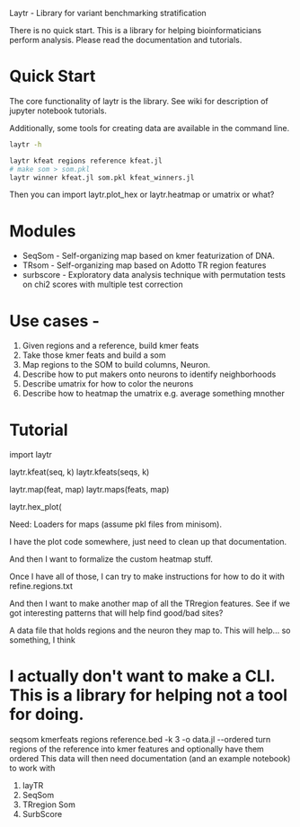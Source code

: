 Laytr - Library for variant benchmarking stratification

There is no quick start. This is a library for helping bioinformaticians perform analysis. Please read the documentation
and tutorials.

# Quick Start

The core functionality of laytr is the library. See wiki for description of jupyter notebook tutorials.

Additionally, some tools for creating data are available in the command line.
```bash
laytr -h

laytr kfeat regions reference kfeat.jl
# make som > som.pkl
laytr winner kfeat.jl som.pkl kfeat_winners.jl
```
 
Then you can import laytr.plot_hex or laytr.heatmap or umatrix or what?

# Modules

- SeqSom - Self-organizing map based on kmer featurization of DNA.
- TRsom - Self-organizing map based on Adotto TR region features
- surbscore - Exploratory data analysis technique with permutation tests on chi2 scores with multiple test correction

# Use cases -

1. Given regions and a reference, build kmer feats
2. Take those kmer feats and build a som
3. Map regions to the SOM to build columns, Neuron.
4. Describe how to put makers onto neurons to identify neighborhoods
5. Describe umatrix for how to color the neurons
6. Describe how to heatmap the umatrix e.g. average something mnother


# Tutorial

import laytr

laytr.kfeat(seq, k)
laytr.kfeats(seqs, k)

laytr.map(feat, map)
laytr.maps(feats, map)

laytr.hex_plot(

Need:
Loaders for maps (assume pkl files from minisom).

I have the plot code somewhere, just need to clean up that documentation.

And then I want to formalize the custom heatmap stuff.

Once I have all of those, I can try to make instructions for how to do it with
refine.regions.txt

And then I want to make another map of all the TRregion features. See if we got interesting patterns
that will help find good/bad sites?

A data file that holds regions and the neuron they map to.
This will help... so something, I think

# I actually don't want to make a CLI. This is a library for helping not a tool for doing.
seqsom kmerfeats regions reference.bed -k 3 -o data.jl --ordered
turn regions of the reference into kmer features and optionally have them ordered
This data will then need documentation (and an example notebook) to work with



1. layTR
  1. SeqSom
  2. TRregion Som
  3. SurbScore
